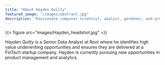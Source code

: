 ```yaml
---
title: "About Hayden Quilty"
featured_image: "/images/abstract.jpg"
description: "Passionate computer scientist, analyst, gardener, and product manager, posting about some of my interests."
---
```

{{< figure src="images/Hayden_headshot.jpg" >}}

_Hayden Quilty_ is a Senior Data Analyst at Root where he identifies high value underwriting opportunities and ensures they are delivered at a FinTech startup company. Hayden is currently pursuing new opportunities in product management and analytics.
